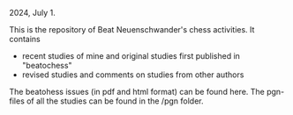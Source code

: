 2024, July 1.

This is the repository of Beat Neuenschwander's chess activities. It contains

- recent studies of mine and original studies first published in "beatochess"
- revised studies and comments on studies from other authors
  
The beatohess issues (in pdf and html format) can be found here. The pgn-files of all the studies can be found in the /pgn folder. 
